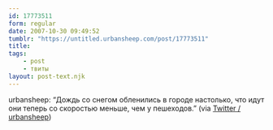 ```yaml
---
id: 17773511
form: regular
date: 2007-10-30 09:49:52
tumblr: "https://untitled.urbansheep.com/post/17773511"
title:
tags:
    - post
    - твиты
layout: post-text.njk
---
```


<p>urbansheep: &ldquo;Дождь со снегом обленились в городе настолько, что идут они теперь со скоростью меньше, чем у пешеходов.&rdquo; (via <a href="http://twitter.com/urbansheep/statuses/374532802">Twitter / urbansheep</a>)</p>

